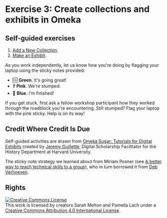 # Exercise 3: Create collections and exhibits in Omeka

## Self-guided exercises
1. [Add a New Collection](https://jaguillette.github.io/omekaSugar/tutorial/collections/2016/09/06/add-a-collection.html).
2. [Make an Exhibit](https://jaguillette.github.io/omekaSugar/tutorial/collections/2016/09/06/make-an-exhibit.html).

As you work independently, let us know how you're doing by flagging your laptop using the sticky notes provided:

- :cool: **Green**. It's going great!
- :question: **Pink**. We're stumped.
- :100: **Blue**. I'm finished!

If you get stuck, first ask a fellow workshop participant how they worked through the roadblock you're encountering. Still stumped? Flag your laptop with the pink sticky. Help is on its way!


## Credit Where Credit Is Due

Self-guided activities are drawn from [Omeka Sugar: Tutorials for Digital Exhibits](https://jaguillette.github.io/omekaSugar) created by [Jeremy Guillette](https://history.fas.harvard.edu/people/jeremy-guillette), Digital Scholarship Facilitator for the History Department at Harvard University.

The sticky note strategy we learned about from Miriam Posner (see [A better way to teach technical skills to a group](http://miriamposner.com/blog/a-better-way-to-teach-technical-skills-to-a-group)), who in turn borrowed it from [Deb Verhoeven](https://www.deakin.edu.au/about-deakin/people/deb-verhoeven).

## Rights

<a rel="license" href="http://creativecommons.org/licenses/by/4.0/"><img alt="Creative Commons License" style="border-width:0" src="https://i.creativecommons.org/l/by/4.0/88x31.png" /></a><br />This work is licensed by creators Sarah Melton and Pamella Lach under a <a rel="license" href="http://creativecommons.org/licenses/by/4.0/">Creative Commons Attribution 4.0 International License</a>.
